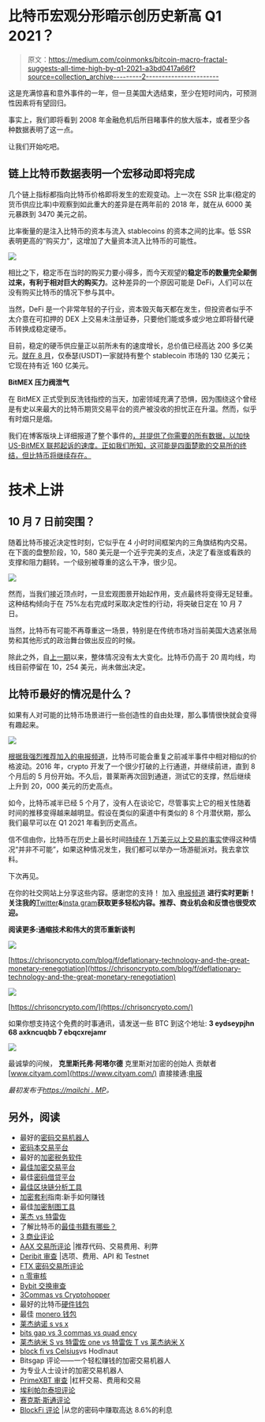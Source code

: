 # 比特币宏观分形暗示创历史新高 Q1 2021？

> 原文：<https://medium.com/coinmonks/bitcoin-macro-fractal-suggests-all-time-high-by-q1-2021-a3bd0417a66f?source=collection_archive---------2----------------------->

这是充满惊喜和意外事件的一年，但一旦美国大选结束，至少在短时间内，可预测性因素将有望回归。

事实上，我们即将看到 2008 年金融危机后所目睹事件的放大版本，或者至少各种数据表明了这一点。

让我们开始吃吧。

## **链上比特币数据表明一个宏移动即将完成**

几个链上指标都指向比特币价格即将发生的宏观变动。上一次在 SSR 比率(稳定的货币供应比率)中观察到如此重大的差异是在两年前的 2018 年，就在从 6000 美元暴跌到 3470 美元之前。

比率衡量的是注入比特币的资本与流入 stablecoins 的资本之间的比率。低 SSR 表明更高的“购买力”，这增加了大量资本流入比特币的可能性。

![](img/22d2cbc7d115a3a765483fb86ffe45f8.png)

相比之下，稳定币在当时的购买力要小得多，而今天观望的**稳定币的数量完全颠倒过来，有利于相对巨大的购买力**。这种差异的一个原因可能是 DeFi，人们可以在没有购买比特币的情况下参与其中。

当然，DeFi 是一个非常年轻的子行业，资本毁灭每天都在发生，但投资者似乎不太介意在可扣押的 DEX 上交易未注册证券，只要他们能或多或少地立即将替代硬币转换成稳定硬币。

目前，稳定的硬币供应量正以前所未有的速度增长，总价值已经高达 200 多亿美元。[就在 8 月](https://chrisoncrypto.com/blog/f/tether-overtakes-paypal-and-bitcoin-in-daily-transfer-value)，仅泰瑟(USDT)一家就持有整个 stablecoin 市场的 130 亿美元；它现在持有近 160 亿美元。

**BitMEX 压力阀泄气**

在 BitMEX 正式受到反洗钱指控的当天，加密领域充满了恐惧，因为围绕这个曾经是有史以来最大的比特币期货交易平台的资产被没收的担忧正在升温。然而，似乎有时烟只是烟。

我们在博客版块上详细报道了整个事件的[，并提供了你需要的所有数据，以加快 US-BitMEX 联邦起诉的速度。正如我们所知，这可能是四面楚歌的交易所的终结，但比特币将继续存在。](https://chrisoncrypto.com/blog/f/breaking-bitmex-founders-indicted-by-us-federal-prosecutors)

# **技术上讲**

## **10 月 7 日前突围？**

随着比特币接近决定性时刻，它似乎在 4 小时时间框架内的三角旗结构内交易。在下面的盘整阶段，10，580 美元是一个近乎完美的支点，决定了看涨或看跌的支撑和阻力翻转。一个级别被尊重的这么干净，很少见。

![](img/7249f4ec4e79c350f5c317f217aff7ad.png)

然而，当我们接近顶点时，一旦宏观图景开始起作用，支点最终将变得无足轻重。这种结构倾向于在 75%左右完成时采取决定性的行动，将突破日定在 10 月 7 日。

当然，比特币有可能不再尊重这一场景，特别是在传统市场对当前美国大选紧张局势和其他形式的政治舞台做出反应的时候。

除此之外，自[上一期](https://mailchi.mp/34d70e71986d/america-embraces-crypto-as-bitcoin-awaits-a-directional-move)以来，整体情况没有太大变化。比特币仍高于 20 周均线，均线目前停留在 10，254 美元，尚未做出决定。

## **比特币最好的情况是什么？**

如果有人对可能的比特币场景进行一些创造性的自由处理，那么事情很快就会变得有趣起来。

![](img/3da3d1cfa3116ff42bbb832d28b7349d.png)

[根据我强烈推荐加入的电报频道](https://t.me/chrisoncryptochannel)，比特币可能会重复之前减半事件中相对相似的价格波动。2016 年，crypto 开发了一个很少打破的上行通道，并继续前进，直到 8 个月后的 5 月份开始。不久后，普莱斯再次回到通道，测试它的支撑，然后继续上升到 20，000 美元的历史高点。

如今，比特币减半已经 5 个月了，没有人在谈论它，尽管事实上它的相关性随着时间的推移变得越来越明显。假设在类似的渠道中有类似的 8 个月潜伏期，那么我们最早可以在 Q1 2021 年看到历史高点。

信不信由你，比特币在历史上最长时间[持续在 1 万美元以上交易的事实](https://chrisoncrypto.com/blog/f/bitcoin-above-10000-for-the-longest-time-in-recorded-history)使得这种情况“并非不可能”，如果这种情况发生，我们都可以举办一场游艇派对。我去拿饮料。

下次再见。

在你的社交网站上分享这些内容。感谢您的支持！
加入 [电报频道](https://t.me/chrisoncryptochannel) **进行实时更新！
关注我的**[Twitter](https://twitter.com/ChrisOnCrypto1)**&**[insta gram](https://www.instagram.com/chrisoncrypto/)**获取更多轻松内容。推荐、商业机会和反馈也很受欢迎。**

**阅读更多:通缩技术和伟大的货币重新谈判**

![](img/c2e92772fdedd15638988790705dab1c.png)

[https://chrisoncrypto.com/blog/f/deflationary-technology-and-the-great-monetary-renegotiation](https://chrisoncrypto.com/blog/f/deflationary-technology-and-the-great-monetary-renegotiation)

![](img/90bce834058274ab292ff97ba1d814ee.png)

[https://chrisoncrypto.com/](https://chrisoncrypto.com/)

如果你想支持这个免费的时事通讯，请发送一些 BTC 到这个地址:
**3 eydseypjhn 68 axkncuqbb 7 ebqcxrejamr**

![](img/87c50328bf8cd62e9981860dd953c89e.png)

最诚挚的问候，
**克里斯托弗·阿塔尔德**
克里斯对加密的创始人
贡献者[www.cityam.com](https://www.cityam.com/)
直接接通:[电报](https://t.me/chrisoncrypto)

*最初发布于*[*https://mailchi . MP*](https://mailchi.mp/0334f2682b2e/bitcoin-macro-fractal-suggests-all-time-high-by-q1-2021)*。*

## 另外，阅读

*   最好的[密码交易机器人](/coinmonks/crypto-trading-bot-c2ffce8acb2a)
*   [密码本交易平台](/coinmonks/top-10-crypto-copy-trading-platforms-for-beginners-d0c37c7d698c)
*   最好的[加密税务软件](/coinmonks/best-crypto-tax-tool-for-my-money-72d4b430816b)
*   [最佳加密交易平台](/coinmonks/the-best-crypto-trading-platforms-in-2020-the-definitive-guide-updated-c72f8b874555)
*   最佳[密码借贷平台](/coinmonks/top-5-crypto-lending-platforms-in-2020-that-you-need-to-know-a1b675cec3fa)
*   [最佳区块链分析工具](https://bitquery.io/blog/best-blockchain-analysis-tools-and-software)
*   [加密套利](/coinmonks/crypto-arbitrage-guide-how-to-make-money-as-a-beginner-62bfe5c868f6)指南:新手如何赚钱
*   最佳[加密制图工具](/coinmonks/what-are-the-best-charting-platforms-for-cryptocurrency-trading-85aade584d80)
*   [莱杰 vs 特雷佐](/coinmonks/ledger-vs-trezor-best-hardware-wallet-to-secure-cryptocurrency-22c7a3fd391e)
*   了解比特币的[最佳书籍有哪些？](/coinmonks/what-are-the-best-books-to-learn-bitcoin-409aeb9aff4b)
*   [3 商业评论](/coinmonks/3commas-review-an-excellent-crypto-trading-bot-2020-1313a58bec92)
*   [AAX 交易所评论](/coinmonks/aax-exchange-review-2021-67c5ea09330c) |推荐代码、交易费用、利弊
*   [Deribit 审查](/coinmonks/deribit-review-options-fees-apis-and-testnet-2ca16c4bbdb2) |选项、费用、API 和 Testnet
*   [FTX 密码交易所评论](/coinmonks/ftx-crypto-exchange-review-53664ac1198f)
*   [n 零审核](/coinmonks/ngrave-zero-review-c465cf8307fc)
*   [Bybit 交换审查](/coinmonks/bybit-exchange-review-dbd570019b71)
*   [3Commas vs Cryptohopper](/coinmonks/cryptohopper-vs-3commas-vs-shrimpy-a2c16095b8fe)
*   最好的比特币[硬件钱包](/coinmonks/the-best-cryptocurrency-hardware-wallets-of-2020-e28b1c124069?source=friends_link&sk=324dd9ff8556ab578d71e7ad7658ad7c)
*   最佳 [monero 钱包](https://blog.coincodecap.com/best-monero-wallets)
*   [莱杰纳诺 s vs x](https://blog.coincodecap.com/ledger-nano-s-vs-x)
*   [bits gap vs 3 commas vs quad ency](https://blog.coincodecap.com/bitsgap-3commas-quadency)
*   [莱杰纳米 S vs 特雷佐 one vs 特雷佐 T vs 莱杰纳米 X](https://blog.coincodecap.com/ledger-nano-s-vs-trezor-one-ledger-nano-x-trezor-t)
*   [block fi vs Celsius](/coinmonks/blockfi-vs-celsius-vs-hodlnaut-8a1cc8c26630)vs Hodlnaut
*   Bitsgap 评论——一个轻松赚钱的加密交易机器人
*   为专业人士设计的加密交易机器人
*   [PrimeXBT 审查](/coinmonks/primexbt-review-88e0815be858) |杠杆交易、费用和交易
*   [埃利帕尔泰坦评论](/coinmonks/ellipal-titan-review-85e9071dd029)
*   [赛克斯·斯通评论](https://blog.coincodecap.com/secux-stone-hardware-wallet-review)
*   [BlockFi 评论](/coinmonks/blockfi-review-53096053c097) |从您的密码中赚取高达 8.6%的利息